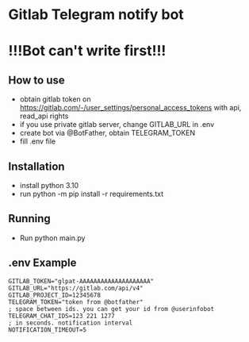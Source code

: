 # Gitlab Telegram notify bot

# !!!Bot can't write first!!!

## How to use
 - obtain gitlab token on https://gitlab.com/-/user_settings/personal_access_tokens with api, read_api
rights
 - if you use private gitlab server, change GITLAB_URL in .env
 - create bot via @BotFather, obtain TELEGRAM_TOKEN
 - fill .env file
## Installation
 - install python 3.10
 - run python -m pip install -r requirements.txt
## Running
- Run python main.py

## .env Example
```
GITLAB_TOKEN="glpat-AAAAAAAAAAAAAAAAAAAA"
GITLAB_URL="https://gitlab.com/api/v4"
GITLAB_PROJECT_ID=12345678
TELEGRAM_TOKEN="token from @botfather"
; space between ids. you can get your id from @userinfobot
TELEGRAM_CHAT_IDS=123 221 1277
; in seconds. notification interval
NOTIFICATION_TIMEOUT=5
```